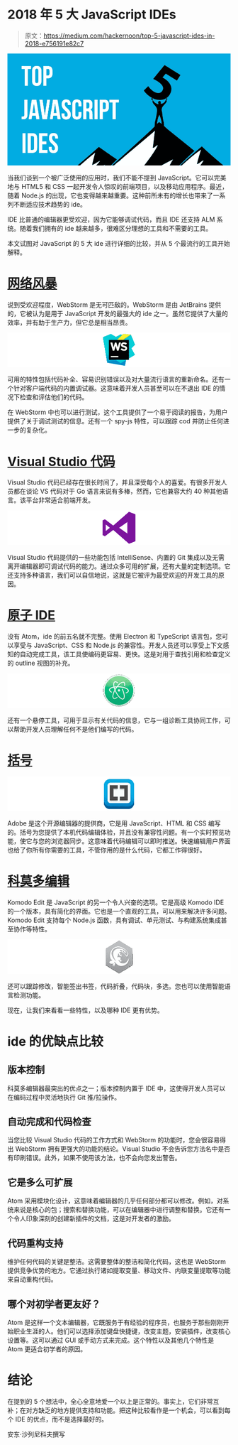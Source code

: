 # 2018 年 5 大 JavaScript IDEs

> 原文：<https://medium.com/hackernoon/top-5-javascript-ides-in-2018-e756191e82c7>

![](img/a8fb804f710757acf41d398f87b30726.png)

当我们谈到一个被广泛使用的应用时，我们不能不提到 JavaScript。它可以完美地与 HTML5 和 CSS 一起开发令人惊叹的前端项目，以及移动应用程序。最近，随着 Node.js 的出现，它也变得越来越重要。这种前所未有的增长也带来了一系列不断适应技术趋势的 ide。

IDE 比普通的编辑器更受欢迎，因为它能够调试代码，而且 IDE 还支持 ALM 系统。随着我们拥有的 ide 越来越多，很难区分理想的工具和不需要的工具。

本文试图对 JavaScript 的 5 大 ide 进行详细的比较，并从 5 个最流行的工具开始解释。

# [网络风暴](https://www.jetbrains.com/webstorm/)

说到受欢迎程度，WebStorm 是无可匹敌的。WebStorm 是由 JetBrains 提供的，它被认为是用于 JavaScript 开发的最强大的 ide 之一。虽然它提供了大量的效率，并有助于生产力，但它总是相当昂贵。

![](img/b0d8479e888632e7ae9cafcaf144de69.png)

可用的特性包括代码补全、容易识别错误以及对大量流行语言的重新命名。还有一个针对客户端代码的内置调试器。这意味着开发人员甚至可以在不退出 IDE 的情况下检查和评估他们的代码。

在 WebStorm 中也可以进行测试，这个工具提供了一个易于阅读的报告，为用户提供了关于调试测试的信息。还有一个 spy-js 特性，可以跟踪 cod 并防止任何进一步的复杂化。

# [Visual Studio 代码](https://code.visualstudio.com/)

Visual Studio 代码已经存在很长时间了，并且深受每个人的喜爱。有很多开发人员都在谈论 VS 代码对于 Go 语言来说有多棒，然而，它也兼容大约 40 种其他语言。该平台非常适合前端开发。

![](img/116293e4a052f12d283e7e0884c539b2.png)

Visual Studio 代码提供的一些功能包括 IntelliSense、内置的 Git 集成以及无需离开编辑器即可调试代码的能力。通过众多可用的扩展，还有大量的定制选项。它还支持多种语言，我们可以自信地说，这就是它被评为最受欢迎的开发工具的原因。

# [原子 IDE](https://ide.atom.io/)

没有 Atom，ide 的前五名就不完整。使用 Electron 和 TypeScript 语言包，您可以享受与 JavaScript、CSS 和 Node.js 的兼容性。开发人员还可以享受上下文感知的自动完成工具，该工具使编码更容易、更快。这是对用于查找引用和检查定义的 outline 视图的补充。

![](img/0f0b2d208c7dc7d0e8a06fa3aa4d7296.png)

还有一个悬停工具，可用于显示有关代码的信息，它与一组诊断工具协同工作，可以帮助开发人员理解任何不是他们编写的代码。

# [括号](http://brackets.io/)

![](img/cf94495eeef4b630c27a8c9697ac4aad.png)

Adobe 是这个开源编辑器的提供商，它是用 JavaScript、HTML 和 CSS 编写的。括号为您提供了本机代码编辑体验，并且没有兼容性问题。有一个实时预览功能，使它与您的浏览器同步。这意味着代码编辑可以即时推送。快速编辑用户界面也给了你所有你需要的工具，不管你用的是什么代码，它都工作得很好。

# [科莫多编辑](https://www.activestate.com/komodo-ide/downloads/edit)

Komodo Edit 是 JavaScript 的另一个令人兴奋的选项。它是高级 Komodo IDE 的一个版本，具有简化的界面。它也是一个直观的工具，可以用来解决许多问题。Komodo Edit 支持每个 Node.js 函数，具有调试、单元测试、与构建系统集成甚至协作等特性。

![](img/f5742f0697b432d3066f490c9dcfd7d5.png)

还可以跟踪修改，智能签出书签，代码折叠，代码块，多选。您也可以使用智能语言检测功能。

现在，让我们来看看一些特性，以及哪种 IDE 更有优势。

# ide 的优缺点比较

## 版本控制

科莫多编辑器最突出的优点之一；版本控制内置于 IDE 中，这使得开发人员可以在编码过程中灵活地执行 Git 推/拉操作。

## 自动完成和代码检查

当您比较 Visual Studio 代码的工作方式和 WebStorm 的功能时，您会很容易得出 WebStorm 拥有更强大的功能的结论。Visual Studio 不会告诉您方法名中是否有印刷错误。此外，如果不使用该方法，也不会向您发出警告。

## 它是多么可扩展

Atom 采用模块化设计，这意味着编辑器的几乎任何部分都可以修改。例如，对系统来说是核心的包；搜索和替换功能，可以在编辑器中进行调整和替换。它还有一个令人印象深刻的创建新插件的文档，这是对开发者的激励。

## 代码重构支持

维护任何代码的关键是整洁。这需要整体的整洁和简化代码，这也是 WebStorm 提供竞争优势的地方。它通过执行诸如提取变量、移动文件、内联变量提取等功能来自动重构代码。

## 哪个对初学者更友好？

Atom 是这样一个文本编辑器，它既服务于有经验的程序员，也服务于那些刚刚开始职业生涯的人。他们可以选择添加键盘快捷键，改变主题，安装插件，改变核心设置等。这可以通过 GUI 或手动方式来完成。这个特性以及其他几个特性是 Atom 更适合初学者的原因。

# 结论

在提到的 5 个想法中，全心全意地爱一个以上是正常的。事实上，它们非常互补；在对方缺乏的地方提供支持和功能。把这种比较看作是一个机会，可以看到每个 IDE 的优点，而不是选择最好的。

安东·沙列尼科夫撰写
